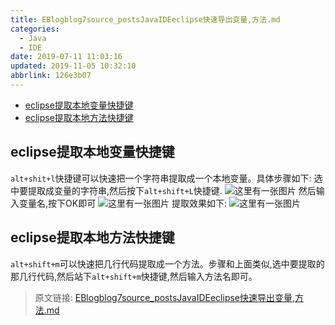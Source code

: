 ```yaml
---
title: EBlogblog7source_postsJavaIDEeclipse快速导出变量,方法.md
categories: 
  - Java
  - IDE
date: 2019-07-11 11:03:16
updated: 2019-11-05 10:32:10
abbrlink: 126e3b07
---
```

- [eclipse提取本地变量快捷键](/blog/126e3b07/#eclipse提取本地变量快捷键)
- [eclipse提取本地方法快捷键](/blog/126e3b07/#eclipse提取本地方法快捷键)

<!--more-->
<script src="https://cdn.bootcss.com/jquery/3.4.0/jquery.slim.min.js"></script>
<script>$(document).ready(function () {$(".post-body > ul:nth-child(1)").hide();});</script>

<!--end-->
## eclipse提取本地变量快捷键 ##
`alt+shit+l`快捷键可以快速把一个字符串提取成一个本地变量。具体步骤如下:
选中要提取成变量的字符串,然后按下`alt+shift+L`快捷键.
![这里有一张图片](https://image-1257720033.cos.ap-shanghai.myqcloud.com/blog/Java/IDESetting/eclipse/KuaiJieJian/1.png)
然后输入变量名,按下OK即可
![这里有一张图片](https://image-1257720033.cos.ap-shanghai.myqcloud.com/blog/Java/IDESetting/eclipse/KuaiJieJian/2.png)
提取效果如下:
![这里有一张图片](https://image-1257720033.cos.ap-shanghai.myqcloud.com/blog/Java/IDESetting/eclipse/KuaiJieJian/3.png)
## eclipse提取本地方法快捷键 ##
`alt+shift+m`可以快速把几行代码提取成一个方法。步骤和上面类似,选中要提取的那几行代码,然后站下`alt+shift+m`快捷键,然后输入方法名即可。

>原文链接: [EBlogblog7source_postsJavaIDEeclipse快速导出变量,方法.md](https://lanlan2017.github.io/blog/126e3b07/)

